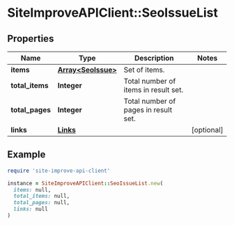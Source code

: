 # SiteImproveAPIClient::SeoIssueList

## Properties

| Name | Type | Description | Notes |
| ---- | ---- | ----------- | ----- |
| **items** | [**Array&lt;SeoIssue&gt;**](SeoIssue.md) | Set of items. |  |
| **total_items** | **Integer** | Total number of items in result set. |  |
| **total_pages** | **Integer** | Total number of pages in result set. |  |
| **links** | [**Links**](Links.md) |  | [optional] |

## Example

```ruby
require 'site-improve-api-client'

instance = SiteImproveAPIClient::SeoIssueList.new(
  items: null,
  total_items: null,
  total_pages: null,
  links: null
)
```

